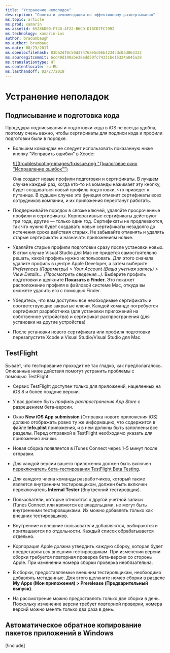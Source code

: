 ```yaml
---
title: "Устранение неполадок"
description: "Советы и рекомендации по эффективному развертыванию"
ms.topic: article
ms.prod: xamarin
ms.assetid: 65286D09-F74D-4F22-B6CD-D1BCD7FC7992
ms.technology: xamarin-ios
author: bradumbaugh
ms.author: brumbaug
ms.date: 08/23/2017
ms.openlocfilehash: 83ba2df0c50d37476ae5c06b4234cdc0ad063332
ms.sourcegitcommit: 6cd40d190abe38edd50fc74331be15324a845a28
ms.translationtype: HT
ms.contentlocale: ru-RU
ms.lasthandoff: 02/27/2018
---
```

# <a name="troubleshooting"></a>Устранение неполадок

## <a name="code-signing--provisioning"></a>Подписывание и подготовка кода

Процедура подписывания и подготовки кода в iOS не всегда удобна, поэтому очень важно, чтобы сертификаты для подписи кода и профили подготовки были в порядке.

* Большим командам не следует использовать показанную ниже кнопку "Исправить ошибки" в Xcode:

    [![](troubleshooting-images/fixissue.png "Диалоговое окно "Исправление ошибок"")](troubleshooting-images/fixissue.png)

    Она создаст новые профили подготовки и сертификаты. В лучшем случае каждый раз, когда кто-то из команды нажимает эту кнопку, будет создаваться новый профиль подготовки, что приведет к путанице. В худшем случае эта функция отменит сертификаты всех сотрудников компании, и их приложения перестанут работать.

* Поддерживайте порядок в связке ключей, удаляйте просроченные профили и сертификаты. Корпоративные сертификаты действуют три года, другие — только один год. Сертификаты не продлеваются, так что нужно будет создавать новые сертификаты незадолго до истечения срока действия старых. Не забывайте отменять и удалять старые сертификаты и назначать приложениям новые.

* Удаляйте старые профили подготовки сразу после установки новых. В этом случае Visual Studio для Mac не придется самостоятельно решать, какой профиль нужно использовать. Для этого сначала удалите профиль в центре Apple Developer, а затем выберите *Preferences (Параметры) > Your Account (Ваша учетная запись) > View Details… (Просмотреть сведения...)*. Выберите профиль подготовки и щелкните **Показать в Finder**. Это покажет расположение профиля в файловой системе Mac, откуда вы сможете удалить его с помощью Finder.

* Убедитесь, что вам доступны все необходимые сертификаты и соответствующие закрытые ключи. Каждой команде потребуется сертификат разработчика (для установки приложений на собственное устройство) и сертификат распространения (для установки на другие устройства)

* После установки нового сертификата или профиля подготовки перезапустите Xcode и Visual Studio/Visual Studio для Mac.


## <a name="testflight"></a>TestFlight

Бывает, что тестирование проходит не так гладко, как предполагалось.  Описанные ниже действия помогут устранить проблемы с помощью TestFlight:

- Сервис TestFlight доступен только для приложений, нацеленных на iOS 8 и более поздние версии.

- У вас должен быть *профиль распространения App Store* с разрешением бета-версии.

- Окно **New iOS App submission** (Отправка нового приложения iOS) должно отображать ровно ту же информацию, что содержится в файле **Info.plist** приложения, и в нем должны быть заполнены все разделы. Перед отправкой в TestFlight необходимо указать для приложения значки.

- Новая сборка появляется в iTunes Connect через 1–5 минут после отправки.

- Для каждой версии вашего приложения должен быть включен [переключатель бета-тестирования TestFlight Beta Testing](~/ios/deploy-test/testflight.md#beta-testing).

- Для каждого члена команды разработчиков, который также является внутренним тестировщиком, должен быть включен переключатель **Internal Tester** (Внутренний тестировщик).

- Пользователи, которые относятся к другой учетной записи iTunes Connect или являются ее владельцами, не могут быть внутренними тестировщиками. Их можно добавлять только как внешних тестировщиков.

- Внутренние и внешние пользователи добавляются, выбираются и приглашаются по отдельности. Каждый список обрабатывается отдельно.

- Корпорация Apple должна утвердить каждую сборку, которая будет предоставляться внешним тестировщикам. При изменении версии сборки требуется повторная проверка бета-версии со стороны Apple. При изменении номера сборки проверка необязательна.

- В сборки, предоставляемые внешним тестировщикам, необходимо добавлять метаданные. Для этого щелкните номер сборки в разделе **My Apps (Мои приложения) > Prerelease (Предварительный выпуск)**.

- На рассмотрение можно предоставлять только две сборки в день. Поскольку изменение версии требует повторной проверки, номера версий можно менять только два раза в день.

<a name="Automatically_copy_app_bundles_back_to_Windows" />

## <a name="automatically-copy-app-bundles-back-to-windows"></a>Автоматическое обратное копирование пакетов приложений в Windows

[!include[](~/ios/includes/copy-app-bundle-to-windows.md)]
